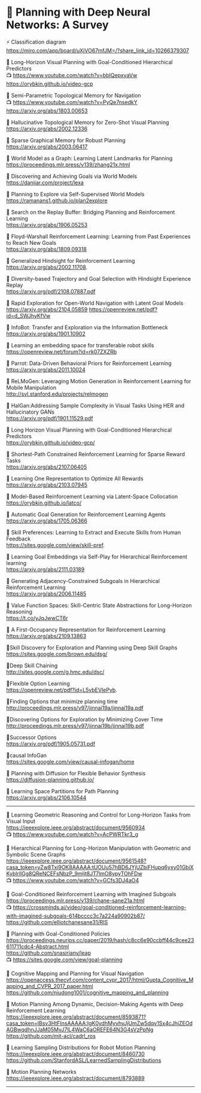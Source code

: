 # 📖 Planning with Deep Neural Networks: A Survey

⚡ Classification diagram <br />
https://miro.com/app/board/uXjVO67mfJM=/?share_link_id=10266379307

📄 Long-Horizon Visual Planning with Goal-Conditioned Hierarchical Predictors <br />
📺 https://www.youtube.com/watch?v=bbIQepxyaVw <br />
https://orybkin.github.io/video-gcp <br />

📄 Semi-Parametric Topological Memory for Navigation <br />
📺 https://www.youtube.com/watch?v=PyQe7nsedkY <br />
https://arxiv.org/abs/1803.00653 <br />

📄 Hallucinative Topological Memory for Zero-Shot Visual Planning  
https://arxiv.org/abs/2002.12336

📄 Sparse Graphical Memory for Robust Planning  
https://arxiv.org/abs/2003.06417

📄 World Model as a Graph: Learning Latent Landmarks for Planning  
https://proceedings.mlr.press/v139/zhang21x.html

📄 Discovering and Achieving Goals via World Models  
https://danijar.com/project/lexa

📄 Planning to Explore via Self-Supervised World Models  
https://ramanans1.github.io/plan2explore

📄 Search on the Replay Buffer: Bridging Planning and Reinforcement Learning  
https://arxiv.org/abs/1906.05253

📄 Floyd-Warshall Reinforcement Learning: Learning from Past Experiences to Reach New Goals  
https://arxiv.org/abs/1809.09318

📄 Generalized Hindsight for Reinforcement Learning  
https://arxiv.org/abs/2002.11708.

📄 Diversity-based Trajectory and Goal Selection with Hindsight Experience Replay  
https://arxiv.org/pdf/2108.07887.pdf

📄 Rapid Exploration for Open-World Navigation with Latent Goal Models  
https://arxiv.org/abs/2104.05859
https://openreview.net/pdf?id=d_SWJhyKfVw

📄 InfoBot: Transfer and Exploration via the Information Bottleneck  
https://arxiv.org/abs/1901.10902

📄 Learning an embedding space for transferable robot skills  
https://openreview.net/forum?id=rk07ZXZRb

📄 Parrot: Data-Driven Behavioral Priors for Reinforcement Learning  
https://arxiv.org/abs/2011.10024

📄 ReLMoGen: Leveraging Motion Generation in Reinforcement Learning for Mobile Manipulation  
http://svl.stanford.edu/projects/relmogen

📄 HalGan:Addressing Sample Complexity in Visual Tasks Using HER and Hallucinatory GANs  
https://arxiv.org/pdf/1901.11529.pdf

📄 Long Horizon Visual Planning with Goal-Conditioned Hierarchical Predictors  
https://orybkin.github.io/video-gcp/

📄 Shortest-Path Constrained Reinforcement Learning for Sparse Reward Tasks  
https://arxiv.org/abs/2107.06405

📄 Learning One Representation to Optimize All Rewards  
https://arxiv.org/abs/2103.07945

📄 Model-Based Reinforcement Learning via Latent-Space Collocation  
https://orybkin.github.io/latco/

📄 Automatic Goal Generation for Reinforcement Learning Agents  
https://arxiv.org/abs/1705.06366

📄 Skill Preferences: Learning to Extract and Execute Skills from Human Feedback  
https://sites.google.com/view/skill-pref.

📄 Learning Goal Embeddings via Self-Play for Hierarchical Reinforcement learning  
https://arxiv.org/abs/2111.03189

📄 Generating Adjacency-Constrained Subgoals in Hierarchical Reinforcement Learning  
https://arxiv.org/abs/2006.11485 

📄 Value Function Spaces: Skill-Centric State Abstractions for Long-Horizon Reasoning   
https://t.co/yJqJwwCT6r

📄 A First-Occupancy Representation for Reinforcement Learning  
https://arxiv.org/abs/2109.13863

📄Skill Discovery for Exploration and Planning using Deep Skill Graphs  
https://sites.google.com/brown.edu/dsg/
 
📄Deep Skill Chaining  
http://sites.google.com/g.hmc.edu/dsc/
 
📄Flexible Option Learning  
 https://openreview.net/pdf?id=L5vbEVIePyb.
 
📄Finding Options that minimize planning time  
 http://proceedings.mlr.press/v97/jinnai19a/jinnai19a.pdf
 
📄Discovering Options for Exploration by Minimizing Cover Time  
http://proceedings.mlr.press/v97/jinnai19b/jinnai19b.pdf

📄Successor Options  
https://arxiv.org/pdf/1905.05731.pdf

📄causal InfoGan  
https://sites.google.com/view/causal-infogan/home

📄 Planning with Diffusion for Flexible Behavior Synthesis  
https://diffusion-planning.github.io/
 
📄 Learning Space Partitions for Path Planning  
https://arxiv.org/abs/2106.10544

---
📄 Learning Geometric Reasoning and Control for Long-Horizon Tasks from Visual Input  
https://ieeexplore.ieee.org/abstract/document/9560934  
📺 https://www.youtube.com/watch?v=AcPWRTkr3_g
  
📄 Hierarchical Planning for Long-Horizon Manipulation with Geometric and Symbolic Scene Graphs  
https://ieeexplore.ieee.org/abstract/document/9561548?casa_token=vZw8Txi9OK8AAAAA:tUOUu57hBD6JYjUZbiFHupq6yxy01GbiXKyblrllGg8QReNCEFsNbzP_9mljt8JT7lmO8ypyTOhFDw  
📺 https://www.youtube.com/watch?v=GCfs3DJ4aO4  
  
📄 Goal-Conditioned Reinforcement Learning with Imagined Subgoals  
https://proceedings.mlr.press/v139/chane-sane21a.html  
📺 https://crossminds.ai/video/goal-conditioned-reinforcement-learning-with-imagined-subgoals-614bcccc3c7a224a90902b87/  
https://github.com/elliotchanesane31/RIS  
  
📄 Planning with Goal-Conditioned Policies  
https://proceedings.neurips.cc/paper/2019/hash/c8cc6e90ccbff44c9cee23611711cdc4-Abstract.html  
https://github.com/snasiriany/leap  
📺 https://sites.google.com/view/goal-planning
  
📄 Cognitive Mapping and Planning for Visual Navigation  
https://openaccess.thecvf.com/content_cvpr_2017/html/Gupta_Cognitive_Mapping_and_CVPR_2017_paper.html  
https://github.com/niudong1001/cognitive_mapping_and_planning  
  
📄 Motion Planning Among Dynamic, Decision-Making Agents with Deep Reinforcement Learning  
https://ieeexplore.ieee.org/abstract/document/8593871?casa_token=IBsv3HtFInsAAAAA:IgK0ydhMyvhyJjUmZw5dqv1Sx4cJhjZEOdAGBwqdhnJJaM05MvJ7lL4WaC6aOREFE64N3G4sVzPpNg  
https://github.com/mit-acl/cadrl_ros  

📄 Learning Sampling Distributions for Robot Motion Planning  
https://ieeexplore.ieee.org/abstract/document/8460730  
https://github.com/StanfordASL/LearnedSamplingDistributions  

📄 Motion Planning Networks  
https://ieeexplore.ieee.org/abstract/document/8793889  


---
 
 
